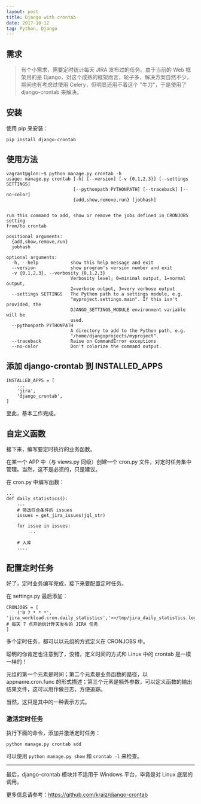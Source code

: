 ```yaml
---
layout: post
title: Django with crontab
date: 2017-10-12
tag: Python, Django
---
```


## 需求

> 有个小需求，需要定时统计每天 JIRA 发布过的任务。由于当前的 Web 框架用的是 Django，对这个成熟的框架而言，轮子多，解决方案自然不少，期间也有考虑过使用 Celery，但明显还用不着这个 "牛刀"，于是使用了 django-crontab 来解决。

## 安装

使用 pip 来安装：
```
pip install django-crontab
```

## 使用方法

```
vagrant@glon:~$ python manage.py crontab -h
usage: manage.py crontab [-h] [--version] [-v {0,1,2,3}] [--settings SETTINGS]
                         [--pythonpath PYTHONPATH] [--traceback] [--no-color]
                         {add,show,remove,run} [jobhash]


run this command to add, show or remove the jobs defined in CRONJOBS setting
from/to crontab

positional arguments:
  {add,show,remove,run}
  jobhash

optional arguments:
  -h, --help            show this help message and exit
  --version             show program's version number and exit
  -v {0,1,2,3}, --verbosity {0,1,2,3}
                        Verbosity level; 0=minimal output, 1=normal output,
                        2=verbose output, 3=very verbose output
  --settings SETTINGS   The Python path to a settings module, e.g.
                        "myproject.settings.main". If this isn't provided, the
                        DJANGO_SETTINGS_MODULE environment variable will be
                        used.
  --pythonpath PYTHONPATH
                        A directory to add to the Python path, e.g.
                        "/home/djangoprojects/myproject".
  --traceback           Raise on CommandError exceptions
  --no-color            Don't colorize the command output.
```

## 添加 django-crontab 到 INSTALLED_APPS

```
INSTALLED_APPS = [
    ...
    'jira',
    'django_crontab',
]
```
至此，基本工作完成。

## 自定义函数

接下来，编写要定时执行的业务函数。

在某一个 APP 中（与 views.py 同级）创建一个 cron.py 文件，对定时任务集中管理。当然，这不是必须的，只是建议。

在 cron.py 中编写函数：
```
...
def daily_statistics():
    ...
    # 筛选符合条件的 issues
    issues = get_jira_issues(jql_str)

    for issue in issues:
        ...

    # 入库
    ....
```

## 配置定时任务

好了，定时业务编写完成，接下来要配置定时任务。

在 settings.py 最后添加：
```
CRONJOBS = [
    ('0 7 * * *', 'jira_workload.cron.daily_statistics','>>/tmp/jira_daily_statistics.log'), # 每天 7 点开始统计昨天发布的 JIRA 任务
]
```
多个定时任务，都可以以元组的方式定义在 CRONJOBS 中。

聪明的你肯定也注意到了，没错，定义时间的方式和 Linux 中的 crontab 是一模一样的！

元组的第一个元素是时间；第二个元素是业务函数的路径，以 appname.cron.func 的形式描述；第三个元素是额外参数，可以定义函数的输出结果文件，这可以用作做日志，方便追踪。

当然，这只是其中的一种表示方式。

### 激活定时任务

执行下面的命令，添加并激活定时任务：
```
python manage.py crontab add
```

可以使用 `python manage.py show` 和 `crontab -l` 来检查。

---

最后，django-crontab 模块并不适用于 Windows 平台，毕竟是对 Linux 底层的调用。

更多信息请参考：https://github.com/kraiz/django-crontab












